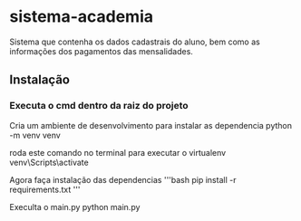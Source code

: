 # sistema-academia
Sistema que contenha os dados cadastrais do aluno, bem como as informações dos pagamentos das mensalidades.

## Instalação     
### Executa o cmd dentro da raiz do projeto
Cria um ambiente de desenvolvimento para instalar as dependencia
    python -m venv venv

roda este comando no terminal para executar o virtualenv
    venv\Scripts\activate

Agora faça instalação das dependencias
'''bash
    pip install -r requirements.txt
'''

Execulta o main.py
    python main.py
